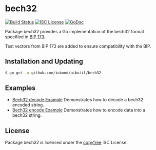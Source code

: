 bech32
==========

[![Build Status](http://img.shields.io/travis/iobond/aibutil.svg)](https://travis-ci.org/iobond/aibutil)
[![ISC License](http://img.shields.io/badge/license-ISC-blue.svg)](http://copyfree.org)
[![GoDoc](https://godoc.org/github.com/iobond/aibutil/bech32?status.png)](http://godoc.org/github.com/iobond/aibutil/bech32)

Package bech32 provides a Go implementation of the bech32 format specified in
[BIP 173](https://github.com/bitcoin/bips/blob/master/bip-0173.mediawiki).

Test vectors from BIP 173 are added to ensure compatibility with the BIP.

## Installation and Updating

```bash
$ go get -u github.com/iobond/aibutil/bech32
```

## Examples

* [Bech32 decode Example](http://godoc.org/github.com/iobond/aibutil/bech32#example-Bech32Decode)
  Demonstrates how to decode a bech32 encoded string.
* [Bech32 encode Example](http://godoc.org/github.com/iobond/aibutil/bech32#example-BechEncode)
  Demonstrates how to encode data into a bech32 string.

## License

Package bech32 is licensed under the [copyfree](http://copyfree.org) ISC
License.
